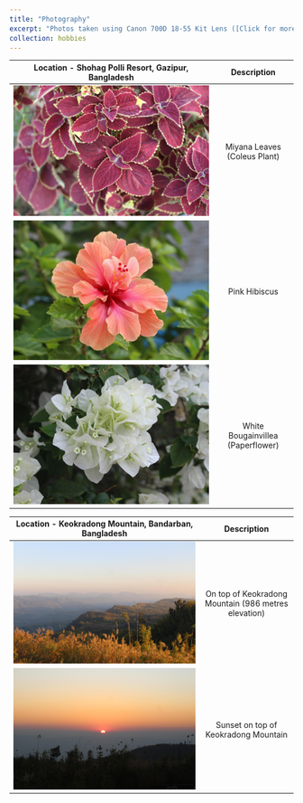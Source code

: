 ```yaml
---
title: "Photography"
excerpt: "Photos taken using Canon 700D 18-55 Kit Lens ([Click for more](https://abdulhamidrumman.github.io/hobbies/hobbies-2/)) <br/> <img src='/images/photography/photo1.jpg' width='600px' height='360px'>"
collection: hobbies
---
```

| Location - Shohag Polli Resort, Gazipur, Bangladesh | Description
|:-----------------------------:|:------------------------------------:|
| ![Photo1](/images/photography/photo1.jpg) | Miyana Leaves (Coleus Plant) |
| ![Flower1](/images/photography/flower1.jpg) | Pink Hibiscus |
| ![Flower2](/images/photography/flower2.jpg) | White Bougainvillea (Paperflower) |

Location - Keokradong Mountain, Bandarban, Bangladesh | Description
:-----------------------------:|:------------------------------------:
![keokradong1](/images/photography/keokradong1.jpg) | On top of Keokradong Mountain (986 metres elevation)
![keokradong21](/images/photography/keokradong2.jpg) | Sunset on top of Keokradong Mountain
